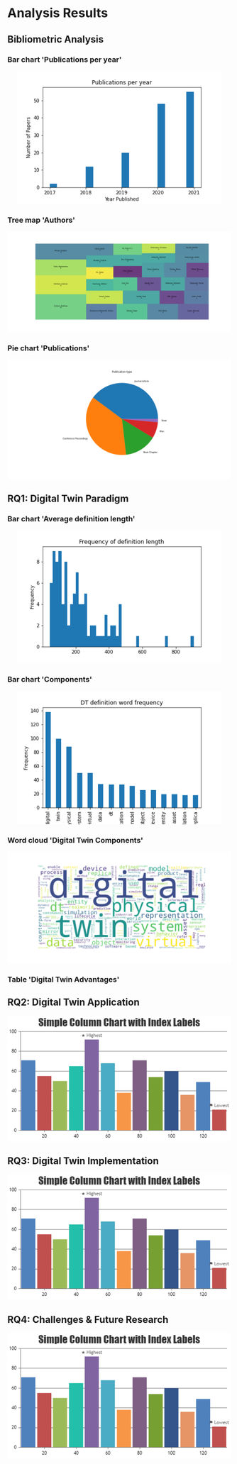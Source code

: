 # Analysis Results

## Bibliometric Analysis

### Bar chart 'Publications per year'
<p align="center">
  <img width="460" height="300" src="https://github.com/philipempl/DT4SEC/blob/master/analysis/charts/BA_barchart_publications_year.png?raw=true">
</p>

### Tree map 'Authors'
![](https://github.com/philipempl/DT4SEC/blob/master/analysis/charts/BA_treemap_author_frequency.png?raw=true)

### Pie chart 'Publications'
![](https://github.com/philipempl/DT4SEC/blob/master/analysis/charts/BA_piechart_publication_type.png?raw=true)

## RQ1: Digital Twin Paradigm

### Bar chart 'Average definition length'
<p align="center">
  <img width="460" height="300" src="https://github.com/philipempl/DT4SEC/blob/master/analysis/charts/RQ1_DTD_barchart_definition_length.png?raw=true">
</p>

### Bar chart 'Components'
<p align="center">
  <img width="460" height="300" src="https://github.com/philipempl/DT4SEC/blob/master/analysis/charts/RQ1_DTD_barchart_definition_word_frequency.png?raw=true">
</p>

### Word cloud 'Digital Twin Components'

![](https://github.com/philipempl/DT4SEC/blob/master/analysis/charts/RQ1_DTD_wordcloud_definition.png?raw=true)

### Table 'Digital Twin Advantages'


## RQ2: Digital Twin Application

![](https://github.com/philipempl/DT4SEC/blob/master/analysis/charts/chart.png?raw=true)

## RQ3: Digital Twin Implementation

![](https://github.com/philipempl/DT4SEC/blob/master/analysis/charts/chart.png?raw=true)

## RQ4: Challenges & Future Research

![](https://github.com/philipempl/DT4SEC/blob/master/analysis/charts/chart.png?raw=true)
